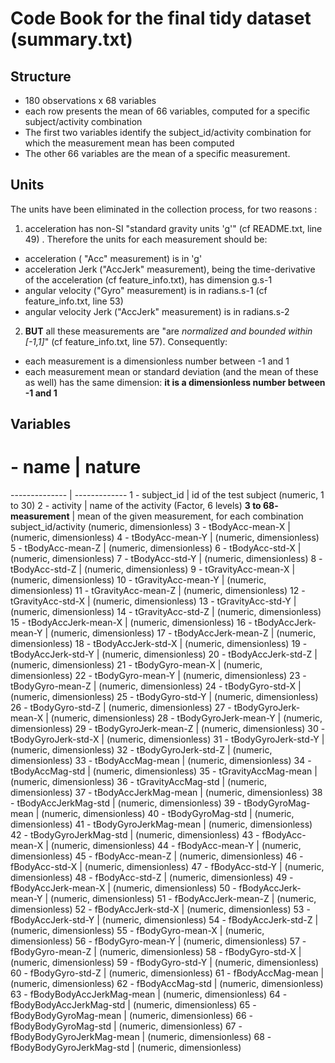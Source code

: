 
# Code Book for the final tidy dataset (summary.txt)


## Structure
* 180 observations x 68 variables
* each row presents the mean of 66 variables, computed for a specific subject/activity combination
* The first two variables identify the  subject_id/activity combination for which the measurement mean has been computed
* The other 66 variables are the mean of a specific measurement.

## Units

The units have been eliminated in the collection process, for two reasons :

1. acceleration has non-SI "standard gravity units 'g'" (cf README.txt, line 49) . Therefore the units for each measurement should be:
 + acceleration ( "Acc" measurement) is in 'g'
 + acceleration Jerk ("AccJerk" measurement), being the time-derivative of the acceleration (cf feature_info.txt), has dimension g.s-1 
  + angular velocity ("Gyro" measurement) is in radians.s-1 (cf feature_info.txt, line 53)
 + angular velocity Jerk ("AccJerk" measurement) is in radians.s-2


2. **BUT** all these measurements are "are *normalized and bounded within [-1,1]*" (cf feature_info.txt, line 57). Consequently:
 + each measurement is a dimensionless number between -1 and 1
 + each measurement mean or standard deviation (and the mean of these as well) has the same dimension: **it is a dimensionless number between -1 and 1**



## Variables

 # - name    |	nature
-------------- | -------------
1 - subject_id  | id of the test subject (numeric, 1 to 30)
2 - activity  | name of the activity 	(Factor, 6 levels)
**3 to 68- measurement**  | mean of the given measurement, for each combination subject_id/activity (numeric, dimensionless)
3 - tBodyAcc-mean-X  | (numeric, dimensionless)
4 - tBodyAcc-mean-Y  | (numeric, dimensionless)
5 - tBodyAcc-mean-Z  | (numeric, dimensionless)
 6 - tBodyAcc-std-X  | (numeric, dimensionless)
 7 - tBodyAcc-std-Y  | (numeric, dimensionless)
 8 - tBodyAcc-std-Z  | (numeric, dimensionless)
 9 - tGravityAcc-mean-X  | (numeric, dimensionless)
 10 - tGravityAcc-mean-Y  | (numeric, dimensionless)
 11 - tGravityAcc-mean-Z  | (numeric, dimensionless)
 12 - tGravityAcc-std-X  | (numeric, dimensionless)
 13 - tGravityAcc-std-Y  | (numeric, dimensionless)
 14 - tGravityAcc-std-Z  | (numeric, dimensionless)
 15 - tBodyAccJerk-mean-X  | (numeric, dimensionless)
 16 - tBodyAccJerk-mean-Y  | (numeric, dimensionless)
 17 - tBodyAccJerk-mean-Z  | (numeric, dimensionless)
 18 - tBodyAccJerk-std-X  | (numeric, dimensionless)
 19 - tBodyAccJerk-std-Y  | (numeric, dimensionless)
 20 - tBodyAccJerk-std-Z  | (numeric, dimensionless)
 21 - tBodyGyro-mean-X  | (numeric, dimensionless)
 22 - tBodyGyro-mean-Y  | (numeric, dimensionless)
 23 - tBodyGyro-mean-Z  | (numeric, dimensionless)
 24 - tBodyGyro-std-X  | (numeric, dimensionless)
 25 - tBodyGyro-std-Y  | (numeric, dimensionless)
 26 - tBodyGyro-std-Z  | (numeric, dimensionless)
 27 - tBodyGyroJerk-mean-X  | (numeric, dimensionless)
 28 - tBodyGyroJerk-mean-Y  | (numeric, dimensionless)
 29 - tBodyGyroJerk-mean-Z  | (numeric, dimensionless)
 30 - tBodyGyroJerk-std-X  | (numeric, dimensionless)
 31 - tBodyGyroJerk-std-Y  | (numeric, dimensionless)
 32 - tBodyGyroJerk-std-Z  | (numeric, dimensionless)
 33 - tBodyAccMag-mean  | (numeric, dimensionless)
 34 - tBodyAccMag-std  | (numeric, dimensionless)
 35 - tGravityAccMag-mean  | (numeric, dimensionless)
 36 - tGravityAccMag-std  | (numeric, dimensionless)
 37 - tBodyAccJerkMag-mean  | (numeric, dimensionless)
 38 - tBodyAccJerkMag-std  | (numeric, dimensionless)
 39 - tBodyGyroMag-mean  | (numeric, dimensionless)
 40 - tBodyGyroMag-std  | (numeric, dimensionless)
 41 - tBodyGyroJerkMag-mean  | (numeric, dimensionless)
 42 - tBodyGyroJerkMag-std  | (numeric, dimensionless)
 43 - fBodyAcc-mean-X  | (numeric, dimensionless)
 44 - fBodyAcc-mean-Y  | (numeric, dimensionless)
 45 - fBodyAcc-mean-Z  | (numeric, dimensionless)
 46 - fBodyAcc-std-X  | (numeric, dimensionless)
 47 - fBodyAcc-std-Y  | (numeric, dimensionless)
 48 - fBodyAcc-std-Z  | (numeric, dimensionless)
 49 - fBodyAccJerk-mean-X  | (numeric, dimensionless)
 50 - fBodyAccJerk-mean-Y  | (numeric, dimensionless)
 51 - fBodyAccJerk-mean-Z  | (numeric, dimensionless)
 52 - fBodyAccJerk-std-X  | (numeric, dimensionless)
 53 - fBodyAccJerk-std-Y  | (numeric, dimensionless)
 54 - fBodyAccJerk-std-Z  | (numeric, dimensionless)
 55 - fBodyGyro-mean-X  | (numeric, dimensionless)
 56 - fBodyGyro-mean-Y  | (numeric, dimensionless)
 57 - fBodyGyro-mean-Z  | (numeric, dimensionless)
 58 - fBodyGyro-std-X  | (numeric, dimensionless)
 59 - fBodyGyro-std-Y  | (numeric, dimensionless)
 60 - fBodyGyro-std-Z  | (numeric, dimensionless)
 61 - fBodyAccMag-mean  | (numeric, dimensionless)
 62 - fBodyAccMag-std  | (numeric, dimensionless)
 63 - fBodyBodyAccJerkMag-mean  | (numeric, dimensionless)
 64 - fBodyBodyAccJerkMag-std  | (numeric, dimensionless)
 65 - fBodyBodyGyroMag-mean  | (numeric, dimensionless)
 66 - fBodyBodyGyroMag-std  | (numeric, dimensionless)
 67 - fBodyBodyGyroJerkMag-mean  | (numeric, dimensionless)
 68 - fBodyBodyGyroJerkMag-std  | (numeric, dimensionless)